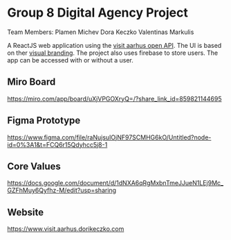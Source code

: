 # Group 8 Digital Agency Project

Team Members:
Plamen Michev
Dora Keczko
Valentinas Markulis

A ReactJS web application using the [visit aarhus open API](https://www.opendata.dk/andres-data/guidedanmark-oplevelser-overnantning-aktiviteter-i-hele-danmark). The UI is based on ther [visual branding](https://www.visitdenmark.dk/corporate/brandmanual). The project also uses firebase to store users. The app can be accessed with or without a user.

## Miro Board
https://miro.com/app/board/uXjVPGOXryQ=/?share_link_id=859821144695

## Figma Prototype
https://www.figma.com/file/raNujsuIOjNF97SCMHG6kO/Untitled?node-id=0%3A1&t=FCQ6r15Qdyhcc5j8-1

## Core Values
https://docs.google.com/document/d/1dNXA6qRgMxbnTmeJJueN1LEj9Mc_GZFhMuy6Qyfhz-M/edit?usp=sharing

## Website
https://www.visit.aarhus.dorikeczko.com
